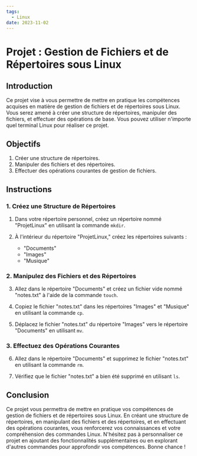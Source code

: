 ```yaml
---
tags:
  - Linux
date: 2023-11-02
---
```

# Projet : Gestion de Fichiers et de Répertoires sous Linux

## Introduction

Ce projet vise à vous permettre de mettre en pratique les compétences acquises en matière de gestion de fichiers et de répertoires sous Linux. Vous serez amené à créer une structure de répertoires, manipuler des fichiers, et effectuer des opérations de base. Vous pouvez utiliser n'importe quel terminal Linux pour réaliser ce projet.

## Objectifs

1. Créer une structure de répertoires.
2. Manipuler des fichiers et des répertoires.
3. Effectuer des opérations courantes de gestion de fichiers.

## Instructions

### 1. Créez une Structure de Répertoires

1. Dans votre répertoire personnel, créez un répertoire nommé "ProjetLinux" en utilisant la commande `mkdir`.
    
2. À l'intérieur du répertoire "ProjetLinux," créez les répertoires suivants :
    
    - "Documents"
    - "Images"
    - "Musique"

### 2. Manipulez des Fichiers et des Répertoires

3. Allez dans le répertoire "Documents" et créez un fichier vide nommé "notes.txt" à l'aide de la commande `touch`.
    
4. Copiez le fichier "notes.txt" dans les répertoires "Images" et "Musique" en utilisant la commande `cp`.
    
5. Déplacez le fichier "notes.txt" du répertoire "Images" vers le répertoire "Documents" en utilisant `mv`.
    

### 3. Effectuez des Opérations Courantes

6. Allez dans le répertoire "Documents" et supprimez le fichier "notes.txt" en utilisant la commande `rm`.
    
7. Vérifiez que le fichier "notes.txt" a bien été supprimé en utilisant `ls`.
    

## Conclusion

Ce projet vous permettra de mettre en pratique vos compétences de gestion de fichiers et de répertoires sous Linux. En créant une structure de répertoires, en manipulant des fichiers et des répertoires, et en effectuant des opérations courantes, vous renforcerez vos connaissances et votre compréhension des commandes Linux. N'hésitez pas à personnaliser ce projet en ajoutant des fonctionnalités supplémentaires ou en explorant d'autres commandes pour approfondir vos compétences. Bonne chance !